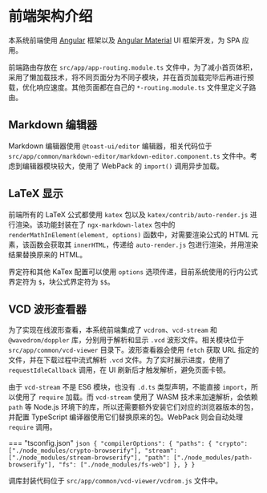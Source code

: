 # 前端架构介绍

本系统前端使用 [Angular](https://angular.io) 框架以及 [Angular Material](https://material.angular.io) UI 框架开发，为 SPA 应用。

前端路由存放在 `src/app/app-routing.module.ts` 文件中，为了减小首页体积，采用了懒加载技术，将不同页面分为不同子模块，并在首页加载完毕后再进行预载，优化响应速度。其他页面都在自己的 `*-routing.module.ts` 文件里定义子路由。

## Markdown 编辑器

Markdown 编辑器使用 `@toast-ui/editor` 编辑器，相关代码位于 `src/app/common/markdown-editor/markdown-editor.component.ts` 文件中。考虑到编辑器模块较大，使用了 WebPack 的 `import()` 调用异步加载。

## LaTeX 显示

前端所有的 LaTeX 公式都使用 `katex` 包以及 `katex/contrib/auto-render.js` 进行渲染。该功能封装在了 `ngx-markdown-latex` 包中的 `renderMathInElement(element, options)` 函数中，对需要渲染公式的 HTML 元素，该函数会获取其 `innerHTML`，传递给 `auto-render.js` 包进行渲染，并用渲染结果替换原来的 HTML。

界定符和其他 KaTex 配置可以使用 `options` 选项传递，目前系统使用的行内公式界定符为 `$`，块公式界定符为 `$$`。 

## VCD 波形查看器

为了实现在线波形查看，本系统前端集成了 `vcdrom`、`vcd-stream` 和 `@wavedrom/doppler` 库，分别用于解析和显示 `.vcd` 波形文件。相关模块位于 `src/app/common/vcd-viewer` 目录下。波形查看器会使用 `fetch` 获取 URL 指定的文件，并在下载过程中流式解析 `.vcd` 文件。为了实时展示进度，使用了 `requestIdleCallback` 调用，在 UI 刷新后才触发解析，避免页面卡顿。

由于 `vcd-stream` 不是 ES6 模块，也没有 `.d.ts` 类型声明，不能直接 `import`，所以使用了 `require` 加载。而 `vcd-stream` 使用了 WASM 技术来加速解析，会依赖 `path` 等 Node.js 环境下的库，所以还需要额外安装它们对应的浏览器版本的包，并配置 TypeScript 编译器使用它们替换原来的包。WebPack 则会自动处理 `require` 调用。

=== "tsconfig.json"
    ```json
    {
        "compilerOptions": {
            "paths": {
                "crypto": ["./node_modules/crypto-browserify"],
                "stream": ["./node_modules/stream-browserify"],
                "path": ["./node_modules/path-browserify"],
                "fs": ["./node_modules/fs-web"]
            },
        }
    }
    ```

调库封装代码位于 `src/app/common/vcd-viewer/vcdrom.js` 文件中。